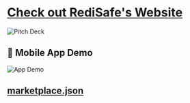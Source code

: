# [Check out RediSafe's Website](https://redisafe.vercel.app)
![Pitch Deck](https://github.com/ebtesam25/redisafe/blob/main/redispitchdeck.png?raw=true)
## 📱 Mobile App Demo
![App Demo](https://github.com/ebtesam25/redisafe/blob/main/redisafeapp.gif?raw=true)

## [marketplace.json](https://github.com/ebtesam25/redisafe/blob/main/marketplace.json)
